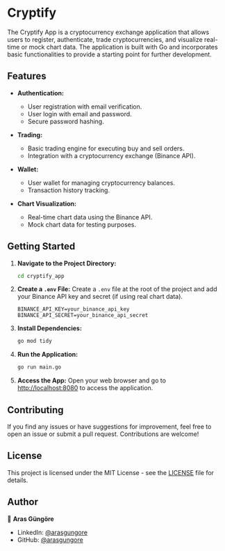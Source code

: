# Cryptify

The Cryptify App is a cryptocurrency exchange application that allows users to register, authenticate, trade cryptocurrencies, and visualize real-time or mock chart data. The application is built with Go and incorporates basic functionalities to provide a starting point for further development.



## Features

- **Authentication:**
  - User registration with email verification.
  - User login with email and password.
  - Secure password hashing.

- **Trading:**
  - Basic trading engine for executing buy and sell orders.
  - Integration with a cryptocurrency exchange (Binance API).

- **Wallet:**
  - User wallet for managing cryptocurrency balances.
  - Transaction history tracking.

- **Chart Visualization:**
  - Real-time chart data using the Binance API.
  - Mock chart data for testing purposes.



## Getting Started

1. **Navigate to the Project Directory:**
   ```bash
   cd cryptify_app
   ```

2. **Create a `.env` File:**
   Create a `.env` file at the root of the project and add your Binance API key and secret (if using real chart data).
   ```env
   BINANCE_API_KEY=your_binance_api_key
   BINANCE_API_SECRET=your_binance_api_secret
   ```

3. **Install Dependencies:**
   ```bash
   go mod tidy
   ```

4. **Run the Application:**
   ```bash
   go run main.go
   ```

5. **Access the App:**
   Open your web browser and go to [http://localhost:8080](http://localhost:8080) to access the application.



## Contributing

If you find any issues or have suggestions for improvement, feel free to open an issue or submit a pull request. Contributions are welcome!



## License

This project is licensed under the MIT License - see the [LICENSE](LICENSE) file for details.



## Author

👤 **Aras Güngöre**

- LinkedIn: [@arasgungore](https://www.linkedin.com/in/arasgungore)
- GitHub: [@arasgungore](https://github.com/arasgungore)
